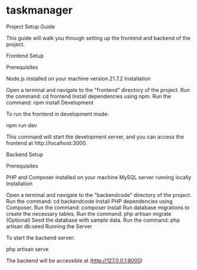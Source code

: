 ﻿# taskmanager
Project Setup Guide

This guide will walk you through setting up the frontend and backend of the project.

Frontend Setup

Prerequisites

Node.js installed on your machine
version 21.7.2
Installation

Open a terminal and navigate to the "frontend" directory of the project.
Run the command: cd frontend
Install dependencies using npm.
Run the command: npm install
Development

To run the frontend in development mode:

npm run dev

This command will start the development server, and you can access the frontend at http://localhost:3000.

Backend Setup

Prerequisites

PHP and Composer installed on your machine
MySQL server running locally
Installation

Open a terminal and navigate to the "backendcode" directory of the project.
Run the command: cd backendcode
Install PHP dependencies using Composer.
Run the command: composer install
Run database migrations to create the necessary tables.
Run the command: php artisan migrate
(Optional) Seed the database with sample data.
Run the command: php artisan db:seed
Running the Server

To start the backend server:

php artisan serve

The backend will be accessible at (http://127.0.0.1:8000)
